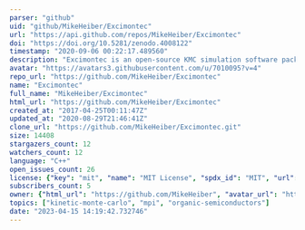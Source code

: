 ```yaml
---
parser: "github"
uid: "github/MikeHeiber/Excimontec"
url: "https://api.github.com/repos/MikeHeiber/Excimontec"
doi: "https://doi.org/10.5281/zenodo.4008122"
timestamp: "2020-09-06 00:22:17.489560"
description: "Excimontec is an open-source KMC simulation software package for modeling the optoelectronic processes in organic semiconductor materials and devices, such as OPVs, OLEDs, and more. "
avatar: "https://avatars3.githubusercontent.com/u/7010095?v=4"
repo_url: "https://github.com/MikeHeiber/Excimontec"
name: "Excimontec"
full_name: "MikeHeiber/Excimontec"
html_url: "https://github.com/MikeHeiber/Excimontec"
created_at: "2017-04-25T00:11:47Z"
updated_at: "2020-08-29T21:46:41Z"
clone_url: "https://github.com/MikeHeiber/Excimontec.git"
size: 14408
stargazers_count: 12
watchers_count: 12
language: "C++"
open_issues_count: 26
license: {"key": "mit", "name": "MIT License", "spdx_id": "MIT", "url": "https://api.github.com/licenses/mit", "node_id": "MDc6TGljZW5zZTEz"}
subscribers_count: 5
owner: {"html_url": "https://github.com/MikeHeiber", "avatar_url": "https://avatars3.githubusercontent.com/u/7010095?v=4", "login": "MikeHeiber", "type": "User"}
topics: ["kinetic-monte-carlo", "mpi", "organic-semiconductors"]
date: "2023-04-15 14:19:42.732746"
---
```

